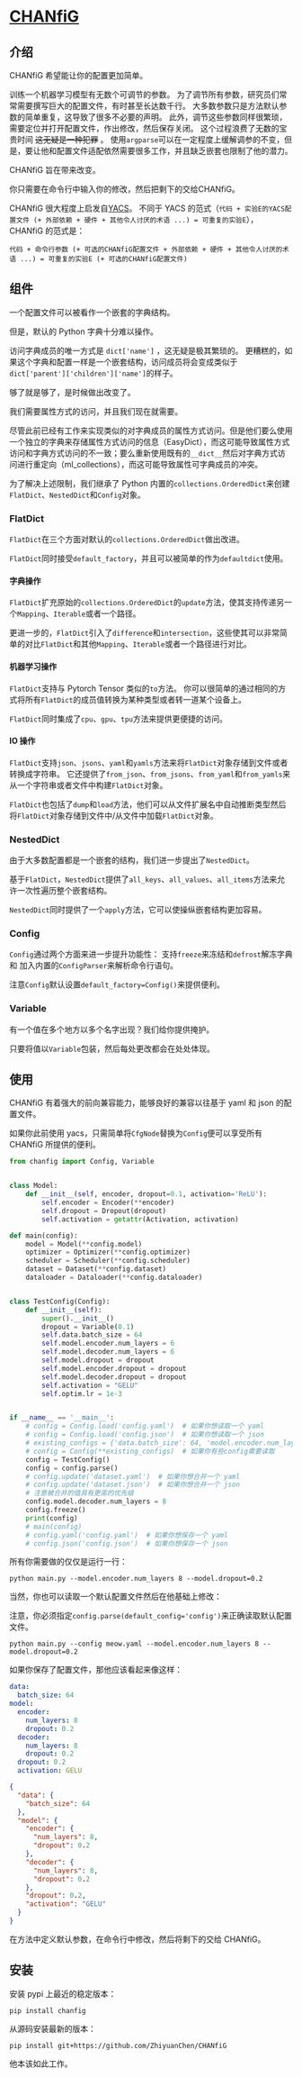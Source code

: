 # [CHANfiG](https://chanfig.danling.org/zh)

## 介绍

CHANfiG 希望能让你的配置更加简单。

训练一个机器学习模型有无数个可调节的参数。
为了调节所有参数，研究员们常常需要撰写巨大的配置文件，有时甚至长达数千行。
大多数参数只是方法默认参数的简单重复，这导致了很多不必要的声明。
此外，调节这些参数同样很繁琐，需要定位并打开配置文件，作出修改，然后保存关闭。
这个过程浪费了无数的宝贵时间 ~~这无疑是一种犯罪~~ 。
使用`argparse`可以在一定程度上缓解调参的不变，但是，要让他和配置文件适配依然需要很多工作，并且缺乏嵌套也限制了他的潜力。

CHANfiG 旨在带来改变。

你只需要在命令行中输入你的修改，然后把剩下的交给CHANfiG。

CHANfiG 很大程度上启发自[YACS](https://github.com/rbgirshick/yacs)。
不同于 YACS 的范式（`代码 + 实验E的YACS配置文件 (+ 外部依赖 + 硬件 + 其他令人讨厌的术语 ...) = 可重复的实验E`），
CHANfiG 的范式是：

`代码 + 命令行参数 (+ 可选的CHANfiG配置文件 + 外部依赖 + 硬件 + 其他令人讨厌的术语 ...) = 可重复的实验E (+ 可选的CHANfiG配置文件)`

## 组件

一个配置文件可以被看作一个嵌套的字典结构。

但是，默认的 Python 字典十分难以操作。

访问字典成员的唯一方式是 `dict['name']` ，这无疑是极其繁琐的。
更糟糕的，如果这个字典和配置一样是一个嵌套结构，访问成员将会变成类似于`dict['parent']['children']['name']`的样子。

够了就是够了，是时候做出改变了。

我们需要属性方式的访问，并且我们现在就需要。

尽管此前已经有工作来实现类似的对字典成员的属性方式访问。但是他们要么使用一个独立的字典来存储属性方式访问的信息（EasyDict），而这可能导致属性方式访问和字典方式访问的不一致；要么重新使用既有的`__dict__`然后对字典方式访问进行重定向（ml_collections），而这可能导致属性可字典成员的冲突。

为了解决上述限制，我们继承了 Python 内置的`collections.OrderedDict`来创建`FlatDict`、`NestedDict`和`Config`对象。

### FlatDict

`FlatDict`在三个方面对默认的`collections.OrderedDict`做出改进。

`FlatDict`同时接受`default_factory`，并且可以被简单的作为`defaultdict`使用。

#### 字典操作

`FlatDict`扩充原始的`collections.OrderedDict`的`update`方法，使其支持传递另一个`Mapping`、`Iterable`或者一个路径。

更进一步的，`FlatDict`引入了`difference`和`intersection`，这些使其可以非常简单的对比`FlatDict`和其他`Mapping`、`Iterable`或者一个路径进行对比。

#### 机器学习操作

`FlatDict`支持与 Pytorch Tensor 类似的`to`方法。
你可以很简单的通过相同的方式将所有`FlatDict`的成员值转换为某种类型或者转一道某个设备上。

`FlatDict`同时集成了`cpu`、`gpu`、`tpu`方法来提供更便捷的访问。

#### IO 操作

`FlatDict`支持`json`、`jsons`、`yaml`和`yamls`方法来将`FlatDict`对象存储到文件或者转换成字符串。
它还提供了`from_json`、`from_jsons`、`from_yaml`和`from_yamls`来从一个字符串或者文件中构建`FlatDict`对象。

`FlatDict`也包括了`dump`和`load`方法，他们可以从文件扩展名中自动推断类型然后将`FlatDict`对象存储到文件中/从文件中加载`FlatDict`对象。

### NestedDict

由于大多数配置都是一个嵌套的结构，我们进一步提出了`NestedDict`。

基于`FlatDict`，`NestedDict`提供了`all_keys`、`all_values`、`all_items`方法来允许一次性遍历整个嵌套结构。

`NestedDict`同时提供了一个`apply`方法，它可以使操纵嵌套结构更加容易。

### Config

`Config`通过两个方面来进一步提升功能性：
支持`freeze`来冻结和`defrost`解冻字典和
加入内置的`ConfigParser`来解析命令行语句。

注意`Config`默认设置`default_factory=Config()`来提供便利。

### Variable

有一个值在多个地方以多个名字出现？我们给你提供掩护。

只要将值以`Variable`包装，然后每处更改都会在处处体现。

## 使用

CHANfiG 有着强大的前向兼容能力，能够良好的兼容以往基于 yaml 和 json 的配置文件。

如果你此前使用 yacs，只需简单将`CfgNode`替换为`Config`便可以享受所有 CHANfiG 所提供的便利。

```python
from chanfig import Config, Variable


class Model:
    def __init__(self, encoder, dropout=0.1, activation='ReLU'):
        self.encoder = Encoder(**encoder)
        self.dropout = Dropout(dropout)
        self.activation = getattr(Activation, activation)

def main(config):
    model = Model(**config.model)
    optimizer = Optimizer(**config.optimizer)
    scheduler = Scheduler(**config.scheduler)
    dataset = Dataset(**config.dataset)
    dataloader = Dataloader(**config.dataloader)


class TestConfig(Config):
    def __init__(self):
        super().__init__()
        dropout = Variable(0.1)
        self.data.batch_size = 64
        self.model.encoder.num_layers = 6
        self.model.decoder.num_layers = 6
        self.model.dropout = dropout
        self.model.encoder.dropout = dropout
        self.model.decoder.dropout = dropout
        self.activation = "GELU"
        self.optim.lr = 1e-3


if __name__ == '__main__':
    # config = Config.load('config.yaml')  # 如果你想读取一个 yaml
    # config = Config.load('config.json')  # 如果你想读取一个 json
    # existing_configs = {'data.batch_size': 64, 'model.encoder.num_layers': 8}
    # config = Config(**existing_configs)  # 如果你有些config需要读取
    config = TestConfig()
    config = config.parse()
    # config.update('dataset.yaml')  # 如果你想合并一个 yaml
    # config.update('dataset.json')  # 如果你想合并一个 json
    # 注意被合并的值具有更高的优先级
    config.model.decoder.num_layers = 8
    config.freeze()
    print(config)
    # main(config)
    # config.yaml('config.yaml')  # 如果你想保存一个 yaml
    # config.json('config.json')  # 如果你想保存一个 json
```

所有你需要做的仅仅是运行一行：

```shell
python main.py --model.encoder.num_layers 8 --model.dropout=0.2
```

当然，你也可以读取一个默认配置文件然后在他基础上修改：

注意，你必须指定`config.parse(default_config='config')`来正确读取默认配置文件。

```shell
python main.py --config meow.yaml --model.encoder.num_layers 8 --model.dropout=0.2
```

如果你保存了配置文件，那他应该看起来像这样：

```yaml
data:
  batch_size: 64
model:
  encoder:
    num_layers: 8
    dropout: 0.2
  decoder:
    num_layers: 8
    dropout: 0.2
  dropout: 0.2
  activation: GELU
```

```json
{
  "data": {
    "batch_size": 64
  },
  "model": {
    "encoder": {
      "num_layers": 8,
      "dropout": 0.2
    },
    "decoder": {
      "num_layers": 8,
      "dropout": 0.2
    },
    "dropout": 0.2,
    "activation": "GELU"
  }
}
```

在方法中定义默认参数，在命令行中修改，然后将剩下的交给 CHANfiG。

## 安装

安装 pypi 上最近的稳定版本：

```shell
pip install chanfig
```

从源码安装最新的版本：

```shell
pip install git+https://github.com/ZhiyuanChen/CHANfiG
```

他本该如此工作。
